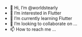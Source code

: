 - 👋 Hi, I’m @worldstearly
- 👀 I’m interested in Flutter
- 🌱 I’m currently learning Flutter
- 💞️ I’m looking to collaborate on ...
- 📫 How to reach me ...

<!---
worldstearly/worldstearly is a ✨ special ✨ repository because its `README.md` (this file) appears on your GitHub profile.
You can click the Preview link to take a look at your changes.
--->
